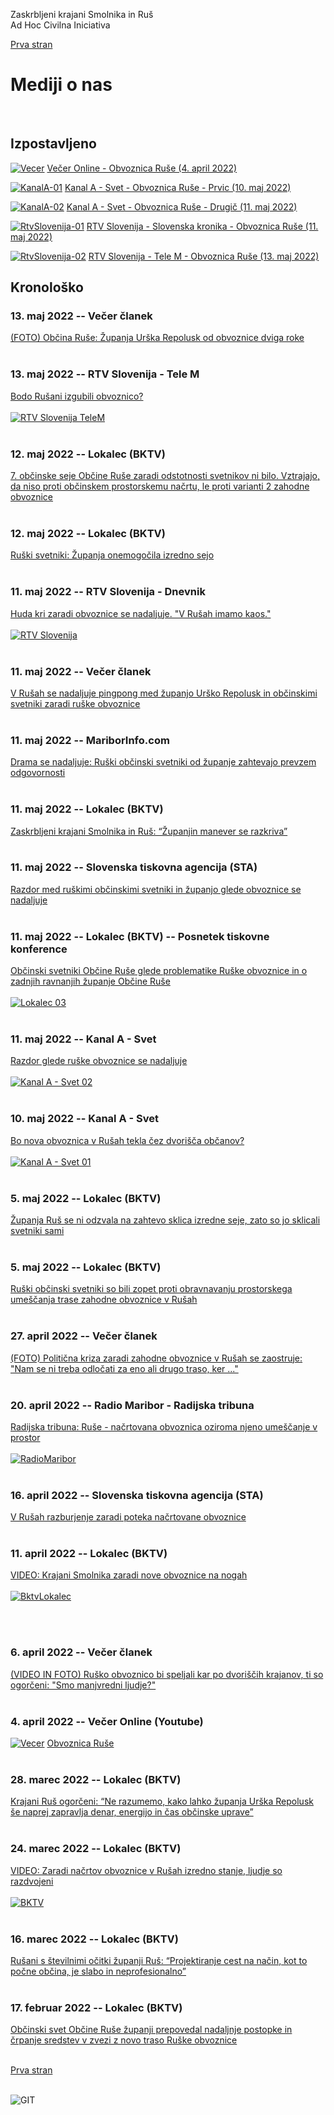 
Zaskrbljeni krajani Smolnika in Ruš
<br/>
Ad Hoc Civilna Iniciativa 

[Prva stran](index.md)

# Mediji o nas
<br/>

## Izpostavljeno

[![Vecer](./pic/vecer_video_small.png)](https://youtu.be/wASHrHIMiEA)
[Večer Online - Obvoznica Ruše (4. april 2022)](https://youtu.be/wASHrHIMiEA)

[![KanalA-01](./pic/kanal_a_svet_video_01.png)](https://www.24ur.com/novice/svet/bo-nova-obvoznica-v-rusah-tekla-cez-dvorisca-obcanov.html)
[Kanal A - Svet - Obvoznica Ruše - Prvic (10. maj 2022)](https://www.24ur.com/novice/svet/bo-nova-obvoznica-v-rusah-tekla-cez-dvorisca-obcanov.html)

[![KanalA-02](./pic/kanal_a_svet_video_02.png)](https://www.24ur.com/novice/svet/s.html)
[Kanal A - Svet - Obvoznica Ruše - Drugič (11. maj 2022)](https://www.24ur.com/novice/svet/s.html)

[![RtvSlovenija-01](./pic/rtv_dnevnik_small.png)](https://4d.rtvslo.si/arhiv/slovenska-kronika/174871727)
[RTV Slovenija - Slovenska kronika - Obvoznica Ruše (11. maj 2022)](https://4d.rtvslo.si/arhiv/slovenska-kronika/174871727)

[![RtvSlovenija-02](./pic/rtv_dnevnik_telem_small.png)](https://365.rtvslo.si/arhiv/tele-m/174872348)
[RTV Slovenija - Tele M - Obvoznica Ruše (13. maj 2022)](https://365.rtvslo.si/arhiv/tele-m/174872348)


## Kronološko

### 13. maj 2022 -- Večer članek
[(FOTO) Občina Ruše: Županja Urška Repolusk od obvoznice dviga roke](https://www.vecer.com/maribor/aktualno/obcina-ruse-zupanja-urska-repolusk-od-obvoznice-dviga-roke-10282783)
<br/>
<br/>


### 13. maj 2022 -- RTV Slovenija - Tele M  
[Bodo Rušani izgubili obvoznico?](https://365.rtvslo.si/arhiv/tele-m/174872348)
<br/>
<br/>
[![RTV Slovenija TeleM](./pic/rtv_dnevnik_telem_small.png)](https://365.rtvslo.si/arhiv/tele-m/174872348) 
<br/>
<br/>


### 12. maj 2022 -- Lokalec (BKTV)
[7. občinske seje Občine Ruše zaradi odstotnosti svetnikov ni bilo. Vztrajajo, da niso proti občinskem prostorskemu načrtu, le proti varianti 2 zahodne obvoznice](https://lokalec.si/novice/7-obcinske-seje-obcine-ruse-zaradi-odstotnosti-svetnikov-ni-bilo-vztrajajo-da-niso-proti-obcinskem-prostorskemu-nacrtu-le-proti-varianti-2-zahodne-obvoznice/)
<br/>
<br/>


### 12. maj 2022 -- Lokalec (BKTV)
[Ruški svetniki: Županja onemogočila izredno sejo](https://lokalec.si/novice/ruski-svetniki-zupanja-onemogocila-izredno-sejo/)
<br/>
<br/>


### 11. maj 2022 -- RTV Slovenija - Dnevnik 
[Huda kri zaradi obvoznice se nadaljuje. "V Rušah imamo kaos."](https://www.rtvslo.si/lokalne-novice/stajerska/huda-kri-zaradi-obvoznice-se-nadaljuje-v-rusah-imamo-kaos/627008)
<br/>
<br/>
[![RTV Slovenija](./pic/rtv_dnevnik_small.png)](https://4d.rtvslo.si/arhiv/slovenska-kronika/174871727) 
<br/>
<br/>


### 11. maj 2022 -- Večer članek
[V Rušah se nadaljuje pingpong med županjo Urško Repolusk in občinskimi svetniki zaradi ruške obvoznice](https://www.vecer.com/maribor/aktualno/v-rusah-se-nadaljuje-pingpong-med-zupanjo-ursko-repolusk-in-obcinskimi-svetniki-zaradi-ruske-obvoznice-10282430)
<br/>
<br/>


### 11. maj 2022 -- MariborInfo.com
[Drama se nadaljuje: Ruški občinski svetniki od županje zahtevajo prevzem odgovornosti](https://mariborinfo.com/novica/politika-in-gospodarstvo/drama-se-nadaljuje-ruski-obcinski-svetniki-od-zupanje-zahtevajo)
<br/>
<br/>


### 11. maj 2022 -- Lokalec (BKTV)
[Zaskrbljeni krajani Smolnika in Ruš: “Županjin manever se razkriva”](https://lokalec.si/novice/zaskrbljeni-krajani-smolnika-in-rus-zupanjin-manever-se-razkriva/)
<br/>
<br/>


### 11. maj 2022 -- Slovenska tiskovna agencija (STA)
[Razdor med ruškimi občinskimi svetniki in županjo glede obvoznice se nadaljuje](https://www.sta.si/3035536/razdor-med-ruskimi-obcinskimi-svetniki-in-zupanjo-glede-obvoznice-se-nadaljuje)
<br/>
<br/>


### 11. maj 2022 -- Lokalec (BKTV) -- Posnetek tiskovne konference
[Občinski svetniki Občine Ruše glede problematike Ruške obvoznice in o zadnjih ravnanjih županje Občine Ruše](https://fb.watch/d3cxpzTULr/)
<br/>
<br/>
[![Lokalec 03](./pic/video_bktv_03_small.png)](https://fb.watch/d3cxpzTULr/) 
<br/>
<br/>


### 11. maj 2022 -- Kanal A - Svet
[Razdor glede ruške obvoznice se nadaljuje](https://www.24ur.com/novice/svet/s.html)
<br/>
<br/>
[![Kanal A - Svet 02](./pic/kanal_a_svet_video_02.png)](https://www.24ur.com/novice/svet/s.html) 
<br/>
<br/>


### 10. maj 2022 -- Kanal A - Svet
[Bo nova obvoznica v Rušah tekla čez dvorišča občanov?](https://www.24ur.com/novice/svet/bo-nova-obvoznica-v-rusah-tekla-cez-dvorisca-obcanov.html)
<br/>
<br/>
[![Kanal A - Svet 01](./pic/kanal_a_svet_video_01.png)](https://www.24ur.com/novice/svet/bo-nova-obvoznica-v-rusah-tekla-cez-dvorisca-obcanov.html) 
<br/>
<br/>


### 5. maj 2022 -- Lokalec (BKTV)
[Županja Ruš se ni odzvala na zahtevo sklica izredne seje, zato so jo sklicali svetniki sami](https://lokalec.si/novice/zupanja-rus-se-ni-odzvala-na-zahtevo-sklica-izredne-seje-zato-so-jo-sklicali-svetniki-sami/)
<br/>
<br/>


### 5. maj 2022 -- Lokalec (BKTV)
[Ruški občinski svetniki so bili zopet proti obravnavanju prostorskega umeščanja trase zahodne obvoznice v Rušah](https://lokalec.si/novice/ruski-obcinski-svetniki-so-bili-zopet-proti-obravnavanju-prostorskega-umescanja-trase-zahodne-obvoznice-v-rusah/)
<br/>
<br/>


### 27. april 2022 -- Večer članek
[(FOTO) Politična kriza zaradi zahodne obvoznice v Rušah se zaostruje: "Nam se ni treba odločati za eno ali drugo traso, ker ..."](https://www.vecer.com/maribor/aktualno/obcina-ruse-politicna-kriza-zaradi-zahodne-obvoznice-10280560)
<br/>
<br/>
	
### 20. april 2022 -- Radio Maribor - Radijska tribuna
[Radijska tribuna: Ruše - načrtovana obvoznica oziroma njeno umeščanje v prostor](https://www.rtvslo.si/rtv365/arhiv/174866172?s=radio)
<br/>
<br/>
[![RadioMaribor](./pic/radio_interviju_small.png)](https://www.rtvslo.si/rtv365/arhiv/174866172?s=radio) 
<br/>
<br/>
	

### 16. april 2022 -- Slovenska tiskovna agencija (STA)
[V Rušah razburjenje zaradi poteka načrtovane obvoznice](https://www.sta.si/3025645/v-rusah-razburjenje-zaradi-poteka-nacrtovane-obvoznice)
<br/>
<br/>


### 11. april 2022 -- Lokalec (BKTV)
[VIDEO: Krajani Smolnika zaradi nove obvoznice na nogah](https://lokalec.si/obcine/video-krajani-smolnika-zaradi-nove-obvoznice-na-nogah/)
<br/>
<br/>
[![BktvLokalec](./pic/video_bktv_02_small.png)](https://lokalec.si/obcine/video-krajani-smolnika-zaradi-nove-obvoznice-na-nogah/) 
<!-- [![BktvLokalec](./pic/video_bktv_02_small.png)](https://www.facebook.com/plugins/video.php?height=314&amp;href=https%3A%2F%2Fwww.facebook.com%2Ftelevizijabktv%2Fvideos%2F395230558803258%2F&amp;show_text=false&amp;width=560&amp;t=0) -->
<br/>
<br/>

### 6. april 2022 -- Večer članek
[(VIDEO IN FOTO) Ruško obvoznico bi speljali kar po dvoriščih krajanov, ti so ogorčeni: "Smo manjvredni ljudje?"](https://www.vecer.com/maribor/aktualno/video-in-foto-rusko-obvoznico-bi-speljali-kar-po-dvoriscih-krajanov-ti-so-ogorceni-smo-manjvredni-ljudje-10277692)
<br/>
<br/>


### 4. april 2022 -- Večer Online (Youtube)
[![Vecer](./pic/vecer_video_small.png)](https://youtu.be/wASHrHIMiEA)
[Obvoznica Ruše](https://youtu.be/wASHrHIMiEA)
<br/>
<br/>


### 28. marec 2022 -- Lokalec (BKTV)
[Krajani Ruš ogorčeni: “Ne razumemo, kako lahko županja Urška Repolusk še naprej zapravlja denar, energijo in čas občinske uprave”](https://lokalec.si/novice/krajani-rus-ogorceni-ne-razumemo-kako-lahko-zupanja-urska-repolusk-se-naprej-zapravlja-denar-energijo-in-cas-obcinske-uprave/)
<br/>
<br/>


### 24. marec 2022 -- Lokalec (BKTV)
[VIDEO: Zaradi načrtov obvoznice v Rušah izredno stanje, ljudje so razdvojeni](https://lokalec.si/novice/video-zaradi-nacrtov-obvoznice-v-rusah-izredno-stanje-ljudje-so-razdvojeni/)
<br/>
<br/>
[![BKTV](./pic/video_bktv_01_small.png)](https://youtu.be/GwGe1nTLSAg)
<br/>
<br/>


### 16. marec 2022 -- Lokalec (BKTV)
[Rušani s številnimi očitki županji Ruš: “Projektiranje cest na način, kot to počne občina, je slabo in neprofesionalno”](https://lokalec.si/novice/rusani-s-stevilnimi-ocitki-zupanji-rus-projektiranje-cest-na-nacin-kot-to-pocne-obcina-je-slabo-in-neprofesionalno/)
<br/>
<br/>

	
### 17. februar 2022 -- Lokalec (BKTV)
[Občinski svet Občine Ruše županji prepovedal nadaljnje postopke in črpanje sredstev v zvezi z novo traso Ruške obvoznice](https://lokalec.si/novice/obcinski-svet-obcine-ruse-prepovedal-nadaljnje-postopke-in-crpanje-sredstev-v-zvezi-z-novo-traso-ruske-obvoznice/)
<br/>
<br/>



[Prva stran](index.md)
<br/>
<br/>
	
![GIT](./pic/status_work_green_64x64.png)